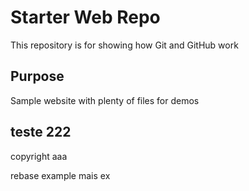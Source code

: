 # Starter Web Repo

This repository is for showing how Git and GitHub work

## Purpose

Sample website with plenty of files for demos

## teste 222

copyright aaa

rebase example
mais ex